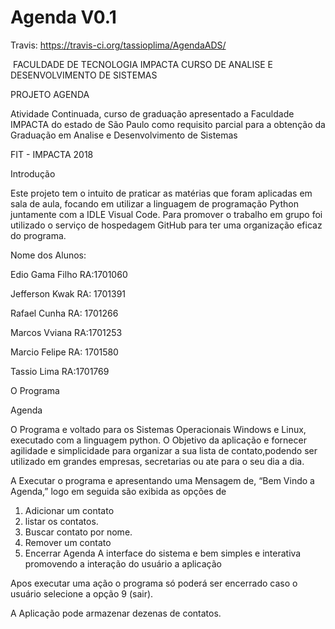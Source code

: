 Agenda V0.1
================================

Travis: https://travis-ci.org/tassioplima/AgendaADS/

﻿
FACULDADE DE TECNOLOGIA IMPACTA 
CURSO DE ANALISE E DESENVOLVIMENTO DE SISTEMAS


PROJETO AGENDA


Atividade Continuada, curso de graduação   apresentado a Faculdade IMPACTA   do estado de São Paulo como requisito parcial para a obtenção da Graduação em Analise e Desenvolvimento de Sistemas



FIT - IMPACTA
2018




Introdução 


Este projeto tem o intuito de praticar as matérias que foram aplicadas em  sala de aula, focando em utilizar a linguagem de programação Python juntamente com a IDLE Visual Code.
Para promover  o trabalho em grupo foi utilizado o serviço de hospedagem GitHub para ter uma organização eficaz do programa.


Nome dos Alunos:


Edio Gama Filho	RA:1701060


Jefferson Kwak 		RA: 1701391


Rafael Cunha 		RA: 1701266


Marcos Vviana 		RA:1701253	


Marcio Felipe 		RA: 1701580				


Tassio Lima 		RA:1701769
														
						
O Programa 

Agenda


O Programa e voltado para  os Sistemas Operacionais Windows e Linux, executado com a linguagem python.
O Objetivo da aplicação e fornecer agilidade e simplicidade para organizar a sua lista de contato,podendo ser utilizado em grandes empresas, secretarias ou ate para o seu dia a dia.

A Executar o programa e apresentando uma Mensagem de, “Bem Vindo a Agenda,” logo em seguida são exibida as opções de 

1. Adicionar um contato
2. listar os contatos.
3. Buscar contato por nome.
4. Remover um contato
9. Encerrar Agenda
A interface do sistema e bem simples e interativa promovendo a interação do usuário a aplicação 


Apos executar uma ação o programa só poderá ser encerrado caso o usuário selecione a opção 9 (sair). 

A Aplicação pode armazenar dezenas de contatos.




